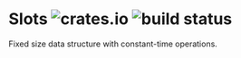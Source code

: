 Slots ![crates.io](https://img.shields.io/badge/crates.io-v0.1.0-orange.svg?longCache=true) ![build status](https://github.com/bugadani/slots/workflows/Rust/badge.svg)
=====

Fixed size data structure with constant-time operations.
